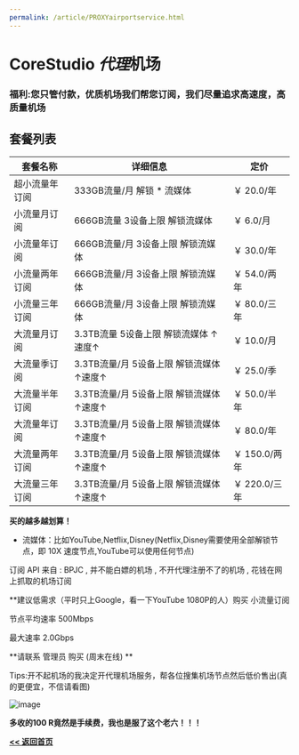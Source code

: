 ```yaml
---
permalink: /article/PROXYairportservice.html
---
```


# CoreStudio *代理*机场

### 福利:您只管付款，优质机场我们帮您订阅，我们尽量追求高速度，高质量机场

## 套餐列表

| **套餐名称** | **详细信息** | **定价** |
| ------------- | ------------- | ------- |
| 超小流量年订阅 | 333GB流量/月 解锁 * 流媒体 | ￥ 20.0/年 |
| 小流量月订阅 | 666GB流量 3设备上限 解锁流媒体 | ￥ 6.0/月 |
| 小流量年订阅 | 666GB流量/月 3设备上限 解锁流媒体 | ￥ 30.0/年 |
| 小流量两年订阅 | 666GB流量/月 3设备上限 解锁流媒体 | ￥ 54.0/两年 |
| 小流量三年订阅 | 666GB流量/月 3设备上限 解锁流媒体 | ￥ 80.0/三年 |
| 大流量月订阅 | 3.3TB流量 5设备上限 解锁流媒体 ↑速度↑ | ￥ 10.0/月 |
| 大流量季订阅 | 3.3TB流量/月 5设备上限 解锁流媒体 ↑速度↑ | ￥ 25.0/季 |
| 大流量半年订阅 | 3.3TB流量/月 5设备上限 解锁流媒体 ↑速度↑ | ￥ 50.0/半年 |
| 大流量年订阅 | 3.3TB流量/月 5设备上限 解锁流媒体 ↑速度↑ | ￥ 80.0/年 |
| 大流量两年订阅 | 3.3TB流量/月 5设备上限 解锁流媒体 ↑速度↑ | ￥ 150.0/两年 |
| 大流量三年订阅 | 3.3TB流量/月 5设备上限 解锁流媒体 ↑速度↑ | ￥ 220.0/三年 |

**买的越多越划算！**

* 流媒体：比如YouTube,Netflix,Disney(Netflix,Disney需要使用全部解锁节点，即 10X 速度节点,YouTube可以使用任何节点)

订阅 API 来自 : BPJC , 并不能白嫖的机场 , 不开代理注册不了的机场 , 花钱在网上抓取的机场订阅

**建议低需求（平时只上Google，看一下YouTube 1080P的人）购买 小流量订阅

节点平均速率 500Mbps

最大速率 2.0Gbps

**请联系 管理员 购买 (周末在线) **

Tips:开不起机场的我决定开代理机场服务，帮各位搜集机场节点然后低价售出(真的更便宜，不信请看图)

![image](https://user-images.githubusercontent.com/102907913/176184680-9cc6cbc9-0a8f-4580-8773-9f07def19184.png)

**多收的100 R竟然是手续费，我也是服了这个老六！！！**

**[<< 返回首页](https://corestudi0.github.io)**
